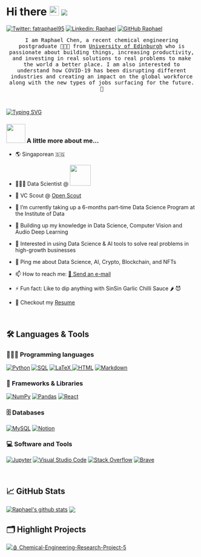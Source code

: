 # Hi there <img src="https://media.giphy.com/media/hvRJCLFzcasrR4ia7z/giphy.gif" width="25px"> ![](https://visitor-badge.glitch.me/badge?page_id=fatraphael95.fatraphael95)

[![Twitter: fatraphael95](https://img.shields.io/twitter/follow/fatraphael95?style=social)](https://twitter.com/fatraphael95)
[![Linkedin: Raphael](https://img.shields.io/badge/-Raphael%20Chen-blue?style=flat-square&logo=Linkedin&logoColor=white&link=https://www.linkedin.com/in/raphael-chen)](https://www.linkedin.com/in/raphael-chen)
[![GitHub Raphael](https://img.shields.io/github/followers/fatraphael95?label=follow&style=social)](https://github.com/fatraphael95)

<p align="center">
  <samp>
I am Raphael Chen, a recent chemical engineering postgraduate 👨🏻‍🎓 from <a href="https://www.ed.ac.uk">University of Edinburgh</a> who is passionate about building things, increasing productivity, and investing in real solutions to real problems to make the world a better place. I am also interested to understand how COVID-19 has been disrupting different industries and creating an impact on the global workforce along with the new types of jobs surfacing for the future. 🔮
  </samp>
</p>

<br />

<!-- Typing SVG by DenverCoder1 - https://github.com/DenverCoder1/readme-typing-svg -->
[![Typing SVG](https://readme-typing-svg.herokuapp.com?font=Fira&color=%23133337&size=22&center=true&vCenter=true&width=1000&lines=Aspiring+Data+storyteller+%F0%9F%93%9A;Venture+Capital+Enthusiast+%F0%9F%9A%80;1%2B+years+of+coding+experience+%F0%9F%92%BB;Always+curious%2C+constantly+learning++and+exploring+my+random+ideas+%E2%9B%B5%EF%B8%8F)](https://git.io/typing-svg)

### <img src="https://media.giphy.com/media/egvjLtyRtIzt9TFc3x/giphy.gif" width="50"> A little more about me...  

- 🌎 Singaporean 🇸🇬
- 🧑🏻‍💻 Data Scientist @ <a href="https://carro.sg/"><img src="https://carro.sg/assets/img/carro_logo_v2.svg" width="55" vertical-align="middle"></a>
- 🥷 VC Scout @ [Open Scout](https://www.os.onepager.vc/)
- 🔭 I’m currently taking up a 6-months part-time Data Science Program at the Institute of Data
- 🌱 Building up my knowledge in Data Science, Computer Vision and Audio Deep Learning
- 🧐 Interested in using Data Science & AI tools to solve real problems in high-growth businesses

- 💬 Ping me about Data Science, AI, Crypto, Blockchain, and NFTs
- 📫 How to reach me: <a href="mailto:raphaelchen1995@gmail.com">📮 Send an e-mail</a>
- ⚡ Fun fact: Like to dip anything with SinSin Garlic Chilli Sauce 🌶 😈
- 📝 Checkout my [Resume](https://github.com/fatraphael95/fatraphael95/blob/8bcdcb0d89b64fd4c860ffc0e13007cf546e9c06/Resume_RAPHAEL-CHEN.pdf
)

<br />

<h2>🛠 Languages & Tools</h2>
<h3>🧑🏻‍💻 Programming languages</h3>
<p align="left"> 
  <a href="https://www.python.org" target="_blank"><img alt="Python" src="https://img.shields.io/badge/Python-14354C.svg?logo=python&logoColor=white"></a>
  <a href="https://en.wikipedia.org/wiki/SQL" target="_blank"><img alt="SQL" src="https://custom-icon-badges.herokuapp.com/badge/SQL-025E8C.svg?logo=database&logoColor=white"></a>
  <a href="https://www.latex-project.org/" target="_blank"> <img alt="LaTeX" src="https://img.shields.io/badge/LaTeX-008080.svg?logo=LaTeX&logoColor=white"> </a>
  <a href="https://html.com/" target="_blank"> <img alt="HTML" src="https://img.shields.io/badge/HTML-E34F26.svg?logo=html5&logoColor=white"></a>
  <a href="https://www.markdownguide.org/" target="_blank"> <img alt="Markdown" src="https://img.shields.io/badge/Markdown-000000.svg?logo=markdown&logoColor=white"></a>

<h3>🧰 Frameworks & Libraries</h3>
  <a href="https://numpy.org/" target="_blank"> <img alt="NumPy" src="https://img.shields.io/badge/Numpy-013243.svg?logo=numpy&logoColor=white"></a>
  <a href="https://pandas.pydata.org/" target="_blank"> <img alt="Pandas" src="https://img.shields.io/badge/Pandas-150458.svg?logo=pandas&logoColor=white"></a>
  <a href="https://reactjs.org/" target="_blank"> <img alt="React" src="https://img.shields.io/badge/React-20232a.svg?logo=react&logoColor=%2361DAFB"></a>
  
  
<h3>🗄️ Databases</h3>
  <a href="https://www.mysql.com/" target="_blank"> <img alt="MySQL" src="https://img.shields.io/badge/MySQL-00f.svg?logo=mysql&logoColor=white"></a>
  <a href="https://www.notion.so/" target="_blank"> <img alt="Notion" src="https://img.shields.io/badge/Notion-010101.svg?logo=notion&logoColor=white"></a>
  
<h3>💻 Software and Tools</h3>  
  <a href="https://jupyter.org/" target="_blank"> <img alt="Jupyter" src="https://img.shields.io/badge/Jupyter-F37626.svg?logo=Jupyter&logoColor=white"></a>
  <a href="https://code.visualstudio.com/" target="_blank"> <img alt="Visual Studio Code" src="https://img.shields.io/badge/Visual%20Studio%20Code-0078d7.svg?logo=visual-studio-code&logoColor=white"></a>
  <a href="https://stackoverflow.com/" target="_blank"> <img alt="Stack Overflow" src="https://img.shields.io/badge/-Stack%20Overflow-FE7A16?logo=stack-overflow&logoColor=white"></a>
  <a href="https://brave.com/" target="_blank"> <img alt="Brave" src="https://img.shields.io/badge/-Brave-FB542B?logo=brave&logoColor=white"></a>
  
</p>

<br />

<h2>📈 GitHub Stats</h2> 
<a href="https://github.com/fatraphael95/github-readme-stats"><img align="center" src="https://github-readme-stats.vercel.app/api?username=fatraphael95&show_icons=true&include_all_commits=true&theme=vue&hide_border=true" alt="Raphael's github stats" /></a>  <a href="https://github.com/fatraphael95/github-readme-stats"><img align="center" src="https://github-readme-stats.vercel.app/api/top-langs/?username=fatraphael95&layout=compact&theme=vue&hide_border=true" /></a>

  
  
<br />
  
<h2>🗂️ Highlight Projects</h2>

<a href="https://github.com/fatraphael95/Chemical-Engineering-Research-Project-5">
  <img align="center" src="https://github-readme-stats.vercel.app/api/pin/?username=fatraphael95&repo=Chemical-Engineering-Research-Project-5&show_icons=true&line_height=27&theme=swift" alt="🩸 Chemical-Engineering-Research-Project-5" />
</a>
